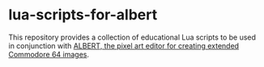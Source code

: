 # lua-scripts-for-albert

This repository provides a collection of educational Lua scripts to be used in conjunction with [ALBERT, the pixel art editor for creating extended Commodore 64 images](https://www.albertpixels.com/).
